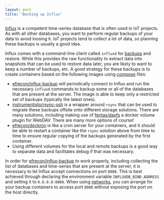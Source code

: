 ```yaml
---
layout: post
title: "Backing up Influx"
---
```


[Influx](https://www.influxdata.com/time-series-platform/influxdb/) is a
competent time-series database that is often used in IoT projects. As with all
other databases, you want to perform regular backups of your data to avoid
loosing it. IoT projects tend to collect a lot of data, so planning these
backups is usually a good idea.

Influx comes with a command-line client called `influxd` for
[backups](https://docs.influxdata.com/influxdb/v1.4/administration/backup_and_restore/)
and restore. While this provides the raw functionality to extract data into
snapshots that can be used to restore data later, you are likely to want to keep
a number of backups, etc.  A good strategy for these backups is to create
containers based on the following images using
[compose](https://docs.docker.com/compose/overview/) files:

* [efrecon/influx-backup](https://hub.docker.com/r/efrecon/influx-backup/) will
  periodically connect to Influx and run the necessary `influxd` commands to
  backup some or all of the databases that are present at the server. The image
  is able to keep only a restricted set of backups (typically the latest ones).
* [instrumentisto/rsync-ssh](https://hub.docker.com/r/instrumentisto/rsync-ssh/)
  is a wrapper around `rsync` that can be used to migrate these backups offsite
  onto different storage solutions. There are many solutions, including making
  use of [fentas/davfs](https://github.com/fentas/docker-volume-davfs) a docker
  volume plugin for WebDAV. There are many more options of course!
* [efrecon/dockron](https://hub.docker.com/r/efrecon/influx-backup/) is like a
  cron server for your containers, and it should be able to restart a container
  like the `rsync` solution above from time to time to ensure regular copying of
  the backups generated by the first container.
* Using different volumes for the local and remote backups is a good way to
  separate data and facilitates debug if that was necessary.

In order for [efrecon/influx-backup](https://github.com/efrecon/influx-backup)
to work properly, including collecting the list of databases and time-series
that are present at the server, it is necessary to let Influx accept connections
on port `8088`. This is best achieved through declaring the environment variable
`INFLUXDB_BIND_ADDRESS` and setting it to `0.0.0.0:8088`. When using
[networks](https://docs.docker.com/network/), you can arrange for your backup
containers to access port `8088` without exposing the port on the host directly.